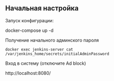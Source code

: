 ## Начальная настройка

Запуск конфигурации:

docker-compose up -d

Получение начального админского пароля

`docker exec jenkins-server cat /var/jenkins_home/secrets/initialAdminPassword`

Вход в систему (отключите Ad block)

http://localhost:8080/



